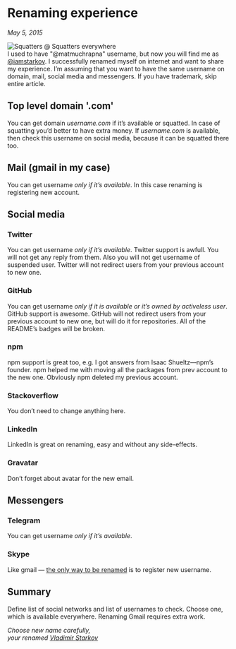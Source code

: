 # Renaming experience

_May 5, 2015_

![Squatters @ Squatters everywhere](https://i.imgur.com/q8LcWMw.jpg)  
I used to have "@matmuchrapna" username, but now you will find me
as [@iamstarkov][iamstarkov]. I successfully renamed myself
on internet and want to share my experience. I’m assuming that you want to have
the same username on domain, mail, social media and messengers. If you
have trademark, skip entire article.

[iamstarkov]: https://twitter.com/iamstarkov

## Top level domain '.com'

You can get domain *username.com* if it’s available or squatted. In case
of squatting you’d better to have extra money. If *username.com* is
available, then check this username on social media, because it can be
squatted there too.

## Mail (gmail in my case)

You can get username *only if it’s available*. In this case renaming is
registering new account.

## Social media

### Twitter

You can get username *only if it’s available*. Twitter support is
awfull. You will not get any reply from them. Also you will not get
username of suspended user. Twitter will not redirect users from your
previous account to new one.

### GitHub

You can get username *only if it is available or it’s owned by activeless user*.
GitHub support is awesome. GitHub will not redirect users from your
previous account to new one, but will do it for repositories. All of the
README’s badges will be broken.

### npm

npm support is great too, e.g. I got answers from Isaac Shueltz—npm’s founder.
npm helped me with moving all the packages from prev account to the new one.
Obviously npm deleted my previous account.

### Stackoverflow

You don’t need to change anything here.

### LinkedIn

LinkedIn is great on renaming, easy and without any side-effects.

### Gravatar

Don’t forget about avatar for the new email.

## Messengers

### Telegram

You can get username *only if it’s available*.

### Skype

Like gmail — [the only way to be
renamed](http://community.skype.com/t5/Rates-and-subscriptions/Change-Skype-username/td-p/673113)
is to register new username.

## Summary

Define list of social networks and list of usernames to check. Choose one,
which is available everywhere. Renaming Gmail requires extra work.

_Choose new name carefully,  
your renamed [Vladimir Starkov](https://iamstarkov.com)_
